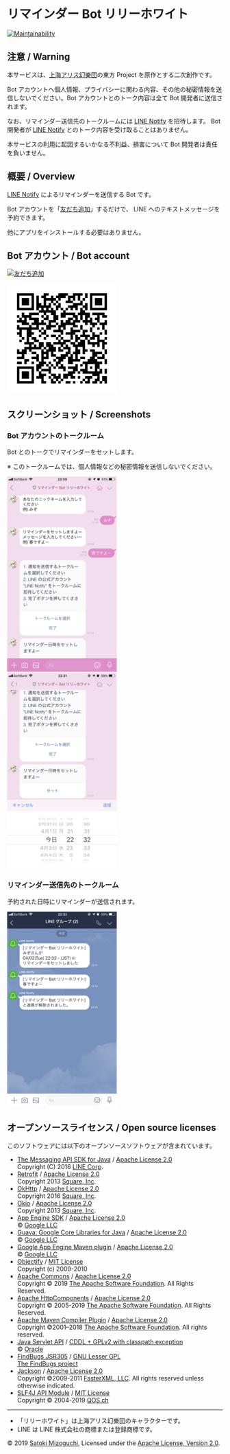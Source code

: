 # リマインダー Bot リリーホワイト

[![Maintainability](https://api.codeclimate.com/v1/badges/71d24b3f18c775311d04/maintainability)](https://codeclimate.com/github/mizo0203/lily-white-line-notify/maintainability)

## 注意 / Warning

本サービスは、[上海アリス幻樂団](http://www16.big.or.jp/~zun/)の東方 Project を原作とする二次創作です。

Bot アカウントへ個人情報、プライバシーに関わる内容、その他の秘密情報を送信しないでください。Bot アカウントとのトーク内容は全て Bot 開発者に送信されます。

なお、リマインダー送信先のトークルームには [LINE Notify](https://notify-bot.line.me/) を招待します。 Bot 開発者が [LINE Notify](https://notify-bot.line.me/) とのトーク内容を受け取ることはありません。

本サービスの利用に起因するいかなる不利益、損害について Bot 開発者は責任を負いません。

## 概要 / Overview

[LINE Notify](https://notify-bot.line.me/) によるリマインダーを送信する Bot です。

Bot アカウントを「[友だち追加](https://line.me/R/ti/p/%40gym9001e)」するだけで、 LINE へのテキストメッセージを予約できます。

他にアプリをインストールする必要はありません。

## Bot アカウント / Bot account

<a href="https://line.me/R/ti/p/%40gym9001e"><img height="36" border="0" alt="友だち追加" src="https://scdn.line-apps.com/n/line_add_friends/btn/ja.png"></a>

<img src='img/4PFx4QCeie.png' width='256'/>

## スクリーンショット / Screenshots

### Bot アカウントのトークルーム

Bot とのトークでリマインダーをセットします。

※ このトークルームでは、個人情報などの秘密情報を送信しないでください。

[<img src='img/IMG_3619.PNG' width='256'/>](img/IMG_3619.PNG)
[<img src='img/IMG_3617.PNG' width='256'/>](img/IMG_3617.PNG)

### リマインダー送信先のトークルーム

予約された日時にリマインダーが送信されます。

[<img src='img/IMG_3618.PNG' width='256'/>](img/IMG_3618.PNG)

## オープンソースライセンス / Open source licenses

このソフトウェアには以下のオープンソースソフトウェアが含まれています。

* [The Messaging API SDK for Java](https://github.com/line/line-bot-sdk-java) / [Apache License 2.0](https://github.com/line/line-bot-sdk-java/blob/master/LICENSE.txt)  
  Copyright (C) 2016 [LINE Corp](https://linecorp.com/).
* [Retrofit](http://square.github.io/retrofit/) / [Apache License 2.0](http://square.github.io/retrofit/)  
  Copyright 2013 [Square, Inc](https://squareup.com/).
* [OkHttp](https://square.github.io/okhttp/) / [Apache License 2.0]()  
  Copyright 2016 [Square, Inc](https://squareup.com/).
* [Okio](https://github.com/square/okio) / [Apache License 2.0](https://github.com/square/okio#license)  
  Copyright 2013 [Square, Inc](https://squareup.com/).
* [App Engine SDK](https://cloud.google.com/appengine/downloads) / [Apache License 2.0](http://www.apache.org/licenses/LICENSE-2.0)  
  © [Google LLC](https://www.google.com/)
* [Guava: Google Core Libraries for Java](https://github.com/google/guava) / [Apache License 2.0](https://github.com/google/guava/blob/master/COPYING)  
  © [Google LLC](https://www.google.com/)
* [Google App Engine Maven plugin](https://github.com/GoogleCloudPlatform/app-maven-plugin) / [Apache License 2.0](https://github.com/GoogleCloudPlatform/app-maven-plugin/blob/master/LICENSE)  
  © [Google LLC](https://www.google.com/)
* [Objectify](https://github.com/objectify/objectify) / [MIT License](https://github.com/objectify/objectify/blob/master/license.txt)  
  Copyright (c) 2009-2010
* [Apache Commons](http://commons.apache.org) / [Apache License 2.0](http://www.apache.org/licenses/)  
  Copyright © 2019 [The Apache Software Foundation](https://www.apache.org/). All Rights Reserved.
* [Apache HttpComponents](http://hc.apache.org) / [Apache License 2.0](http://www.apache.org/licenses/)  
  Copyright © 2005-2019 [The Apache Software Foundation](http://www.apache.org). All Rights Reserved.
* [Apache Maven Compiler Plugin](https://maven.apache.org/plugins/maven-compiler-plugin/) / [Apache License 2.0](http://www.apache.org/licenses/)  
  Copyright ©2001–2018 [The Apache Software Foundation](https://www.apache.org/). All rights reserved.
* [Java Servlet API](https://javaee.github.io/servlet-spec/) / [CDDL + GPLv2 with classpath exception](https://oss.oracle.com/licenses/CDDL+GPL-1.1)  
  © [Oracle](https://www.oracle.com/legal/copyright.html)
* [FindBugs JSR305](http://findbugs.sourceforge.net) / [GNU Lesser GPL](http://www.gnu.org/licenses/lgpl.html)  
  [The FindBugs project](https://github.com/findbugsproject)
* [Jackson](https://github.com/FasterXML/jackson) / [Apache License 2.0](http://www.apache.org/licenses/LICENSE-2.0)  
  Copyright ©2009-2011 [FasterXML, LLC](http://fasterxml.com). All rights reserved unless otherwise indicated.
* [SLF4J API Module](http://www.slf4j.org/) / [MIT License](https://www.slf4j.org/license.html)  
  Copyright © 2004-2019 [QOS.ch](http://www.qos.ch/)

---

* 「リリーホワイト」は上海アリス幻樂団のキャラクターです。
* LINE は LINE 株式会社の商標または登録商標です。

© 2019 [Satoki Mizoguchi](https://github.com/mizo0203), Licensed under the [Apache License, Version 2.0](https://github.com/mizo0203/mizo-detector/blob/master/LICENSE).

